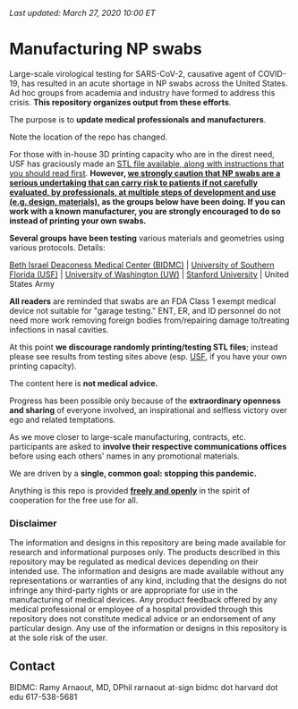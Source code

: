 *Last updated: March 27, 2020 10:00 ET*

# Manufacturing NP swabs

Large-scale virological testing for SARS-CoV-2, causative agent of COVID-19, has resulted in an acute shortage in NP swabs across the United States. Ad hoc groups from academia and industry have formed to address this crisis. **This repository organizes output from these efforts**.

The purpose is to **update medical professionals and manufacturers**.

Note the location of the repo has changed.

For those with in-house 3D printing capacity who are in the direst need, USF has graciously made an <a href="https://usf.box.com/s/wxmlj0r66vp8bzei6o7sur1kq1jr8o1i">STL file available, along with instructions that you should read first</a>. **However, <u>we strongly caution that NP swabs are a serious undertaking that can carry risk to patients if not carefully evaluated, by professionals, at multiple steps of development and use (e.g. design, materials)</u>, as the groups below have been doing. If you can work with a known manufacturer, you are strongly encouraged to do so instead of printing your own swabs.**

**Several groups have been testing** various materials and geometries using various protocols. Details:

[Beth Israel Deaconess Medical Center (BIDMC)](BIDMC/) | [University of Southern Florida (USF)](USF/) | [University of Washington (UW)](UW/) | [Stanford University](Stanford/) | United States Army

**All readers** are reminded that swabs are an FDA Class 1 exempt medical device not suitable for "garage testing." ENT, ER, and ID personnel do not need more work removing foreign bodies from/repairing damage to/treating infections in nasal cavities.

At this point **we discourage randomly printing/testing STL files**; instead please see results from testing sites above (esp. [USF](/USF), if you have your own printing capacity).

The content here is **not medical advice.**

Progress has been possible only because of the **extraordinary openness and sharing** of everyone involved, an inspirational and selfless victory over ego and related temptations.

As we move closer to large-scale manufacturing, contracts, etc. participants are asked to **involve their respective communications offices** before using each others' names in any promotional materials.

We are driven by a **single, common goal: stopping this pandemic.**

Anything is this repo is provided **[freely and openly](Participant_Agreement/)** in the spirit of cooperation for the free use for all.



### Disclaimer


The information and designs in this repository are being made available for research and informational purposes only.  The products described in this repository may be regulated as medical devices depending on their intended use.  The information and designs are made available without any representations or warranties of any kind, including that the designs do not infringe any third-party rights or are appropriate for use in the manufacturing of medical devices.  Any product feedback offered by any medical professional or employee of a hospital provided through this repository does not constitute medical advice or an endorsement of any particular design. Any use of ​the information or designs in this repository is at the sole risk of the user.​

## Contact

BIDMC: Ramy Arnaout, MD, DPhil rarnaout at-sign bidmc dot harvard dot edu 617-538-5681
